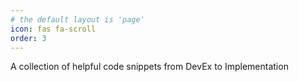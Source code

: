 ```yaml
---
# the default layout is 'page'
icon: fas fa-scroll
order: 3
---
```


A collection of helpful code snippets from DevEx to Implementation
